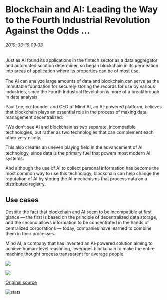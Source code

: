 # Blockchain and AI: Leading the Way to the Fourth Industrial Revolution Against the Odds ...

###### 2019-03-19 09:03

Just as AI found its applications in the fintech sector as a data aggregator and automated solution determiner, so began blockchain in its permeation into areas of application where its properties can be of most use.

The AI can analyze large amounts of data and blockchain can serve as the immutable foundation for securely storing the records for use by various industries, since the Fourth Industrial Revolution is more of a breakthrough in data analysis.

Paul Lee, co-founder and CEO of Mind AI, an AI-powered platform, believes that blockchain plays an essential role in the process of making data management decentralized:

“We don’t see AI and blockchain as two separate, incompatible technologies, but rather as two technologies that can complement each other very nicely.

This also creates an uneven playing field in the advancement of AI technology, since data is the primary fuel that powers most modern AI systems.

And although the use of AI to collect personal information has become the most common way to use this technology, blockchain can help change the reputation of AI by storing the AI ​​mechanisms that process data on a distributed registry.

## Use cases

Despite the fact that blockchain and AI seem to be incompatible at first glance — the first is based on the principle of decentralized data storage, and the second allows information to be concentrated in the hands of centralized corporations — today, companies have learned to combine them in their processes.

Mind AI, a company that has invented an AI-powered solution aiming to achieve human-level reasoning, leverages blockchain to make the entire machine thought process transparent for average people.

![](https://s3.cointelegraph.com/storage/uploads/view/1db037ed7eeab34e69714d845ec2b5ff.png)

![](https://s3.cointelegraph.com/storage/uploads/view/27140054b121d96e383b7732b085dd4d.png)

[Original source](https://cointelegraph.com/news/blockchain-and-ai-leading-the-way-to-the-fourth-industrial-revolution-against-the-odds)

![stats](https://c.statcounter.com/11760860/0/a89fa40b/1/ "stats")
